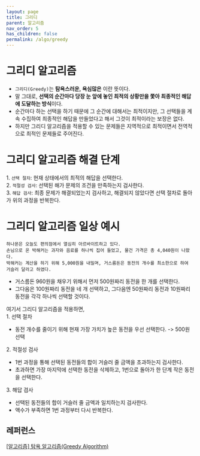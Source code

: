 ```yaml
---
layout: page
title: 그리디
parent: 알고리즘
nav_order: 5
has_children: false
permalink: /algo/greedy
---
```


# 그리디 알고리즘

- `그리디(Greedy)`는 **탐욕스러운, 욕심많은** 이란 뜻이다.
- 말 그대로, **선택의 순간마다 당장 눈 앞에 놓인 최적의 상황만을 쫓아 최종적인 해답에 도달하는 방식**이다.
- 순간마다 하는 선택을 하기 때문에 그 순간에 대해서는 최적이지만, 그 선택들을 계속 수집하여 최종적인 해답을 만들었다고 해서 그것이 최적이라는 보장은 없다.
- 하지만 그리디 알고리즘을 적용할 수 있는 문제들은 지역적으로 최적이면서 전역적으로 최적인 문제들로 주어진다.

# 그리디 알고리즘 해결 단계

1\. `선택 절차`: 현재 상태에서의 최적의 해답을 선택한다.  
2\. `적절성 검사`: 선택된 해가 문제의 조건을 만족하는지 검사한다.  
3\. `해답 검사`: 최종 문제가 해결되었는지 검사하고, 해결되지 않았다면 선택 절차로 돌아가 위의 과정을 반복한다.

# 그리디 알고리즘 일상 예시

```
하나몬은 오늘도 편의점에서 열심히 아르바이트하고 있다.
손님으로 온 박해커는 과자와 음료를 하나씩 집어 들었고, 물건 가격은 총 4,040원이 나왔다.
박해커는 계산을 하기 위해 5,000원을 내밀며, 거스름돈은 동전의 개수를 최소한으로 하여 거슬러 달라고 하였다.
```

- 거스름돈 960원을 채우기 위해서 먼저 500원짜리 동전을 한 개를 선택한다.
- 그다음은 100원짜리 동전을 네 개 선택하고, 그다음엔 50원짜리 동전과 10원짜리 동전을 각각 하나씩 선택할 것이다.

여기서 그리디 알고리즘을 적용하면,  
1\. 선택 절차

- 동전 개수를 줄이기 위해 현재 가장 가치가 높은 동전을 우선 선택한다. -> 500원 선택

2\. 적절성 검사

- 1번 과정을 통해 선택된 동전들의 합이 거슬러 줄 금액을 초과하는지 검사한다.
- 초과하면 가장 마지막에 선택한 동전을 삭제하고, 1번으로 돌아가 한 단계 작은 동전을 선택한다.

3\. 해답 검사

- 선택된 동전들의 합이 거슬러 줄 금액과 일치하는지 검사한다.
- 액수가 부족하면 1번 과정부터 다시 반복한다.

## 레퍼런스

[[알고리즘] 탐욕 알고리즘(Greedy Algorithm)](https://hanamon.kr/%EC%95%8C%EA%B3%A0%EB%A6%AC%EC%A6%98-%ED%83%90%EC%9A%95%EC%95%8C%EA%B3%A0%EB%A6%AC%EC%A6%98-greedy-algorithm/)
